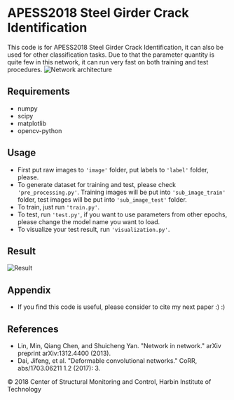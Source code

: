 # APESS2018 Steel Girder Crack Identification
This code is for APESS2018 Steel Girder Crack Identification, it can also be used for other classification tasks. Due to that the parameter quantity is quite few in this network, it can run very fast on both training and test procedures.
![Network architecture](https://github.com/Hufangqiao/APESS2018_Steel_Girder_Crack_Identification/blob/master/network%20architecture.png)

## Requirements
* numpy
* scipy
* matplotlib
* opencv-python

## Usage
* First put raw images to `'image'` folder, put labels to `'label'` folder, please.
* To generate dataset for training and test, please check `'pre_processing.py'`. Training images will be put into `'sub_image_train'` folder, test images will be put into `'sub_image_test'` folder.
* To train, just run `'train.py'`.
* To test, run `'test.py'`, if you want to use parameters from other epochs, please change the model name you want to load.
* To visualize your test result, run `'visualization.py'`.

## Result
![Result](https://github.com/Hufangqiao/APESS2018_Steel_Girder_Crack_Identification/blob/master/result.jpg)

## Appendix
* If you find this code is useful, please consider to cite my next paper :) :)

## References
* Lin, Min, Qiang Chen, and Shuicheng Yan. "Network in network." arXiv preprint arXiv:1312.4400 (2013).
* Dai, Jifeng, et al. "Deformable convolutional networks." CoRR, abs/1703.06211 1.2 (2017): 3.

© 2018 Center of Structural Monitoring and Control, Harbin Institute of Technology
